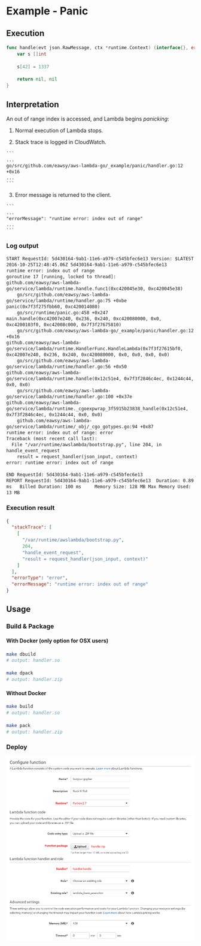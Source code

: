 # Example - Panic

## Execution

```go
func handle(evt json.RawMessage, ctx *runtime.Context) (interface{}, error) {
	var s []int

	s[42] = 1337

	return nil, nil
}
```

## Interpretation

An out of range index is accessed, and Lambda begins *panicking*:
  1. Normal execution of Lambda stops.
	
  2. Stack trace is logged in CloudWatch.
	
    ```
    ...
    go/src/github.com/eawsy/aws-lambda-go/_example/panic/handler.go:12 +0x16
    ...
    ```
		
  3. Error message is returned to the client.
	
    ```
    ...
    "errorMessage": "runtime error: index out of range"
    ...
    ```

### Log output

```
START RequestId: 5d430164-9ab1-11e6-a979-c545bfec6e13 Version: $LATEST
2016-10-25T12:48:45.06Z	5d430164-9ab1-11e6-a979-c545bfec6e13	runtime error: index out of range
goroutine 17 [running, locked to thread]:
github.com/eawsy/aws-lambda-go/service/lambda/runtime.handle.func1(0xc420045e30, 0xc420045e38)
	go/src/github.com/eawsy/aws-lambda-go/service/lambda/runtime/handler.go:75 +0xbe
panic(0x7f3f275fbb60, 0xc420014080)
	go/src/runtime/panic.go:458 +0x247
main.handle(0xc42007e240, 0x236, 0x240, 0xc420080000, 0x0, 0xc4200103f0, 0xc42008c000, 0x7f3f27675810)
	go/src/github.com/eawsy/aws-lambda-go/_example/panic/handler.go:12 +0x16
github.com/eawsy/aws-lambda-go/service/lambda/runtime.HandlerFunc.HandleLambda(0x7f3f27615bf0, 0xc42007e240, 0x236, 0x240, 0xc420080000, 0x0, 0x0, 0x0, 0x0)
	go/src/github.com/eawsy/aws-lambda-go/service/lambda/runtime/handler.go:56 +0x50
github.com/eawsy/aws-lambda-go/service/lambda/runtime.handle(0x12c51e4, 0x7f3f2846c4ec, 0x1244c44, 0x0, 0x0)
	go/src/github.com/eawsy/aws-lambda-go/service/lambda/runtime/handler.go:100 +0x37e
github.com/eawsy/aws-lambda-go/service/lambda/runtime._cgoexpwrap_3f5915b23838_handle(0x12c51e4, 0x7f3f2846c4ec, 0x1244c44, 0x0, 0x0)
	github.com/eawsy/aws-lambda-go/service/lambda/runtime/_obj/_cgo_gotypes.go:94 +0x87
runtime error: index out of range: error
Traceback (most recent call last):
  File "/var/runtime/awslambda/bootstrap.py", line 204, in handle_event_request
    result = request_handler(json_input, context)
error: runtime error: index out of range

END RequestId: 5d430164-9ab1-11e6-a979-c545bfec6e13
REPORT RequestId: 5d430164-9ab1-11e6-a979-c545bfec6e13	Duration: 0.89 ms	Billed Duration: 100 ms 	Memory Size: 128 MB	Max Memory Used: 13 MB
```

### Execution result

```json
{
  "stackTrace": [
    [
      "/var/runtime/awslambda/bootstrap.py",
      204,
      "handle_event_request",
      "result = request_handler(json_input, context)"
    ]
  ],
  "errorType": "error",
  "errorMessage": "runtime error: index out of range"
}
```

## Usage

### Build & Package 

#### With Docker (only option for OSX users)

```sh
make dbuild
# output: handler.so

make dpack
# output: handler.zip
```

#### Without Docker

```sh
make build
# output: handler.so

make pack
# output: handler.zip
```

### Deploy

![Deploy your Lambda function on AWS][eawsy-config-img]

  [eawsy-config-img]: ../../_asset/screenshot_config.png 
